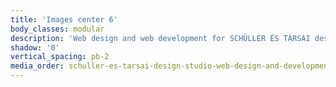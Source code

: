 ```yaml
---
title: 'Images center 6'
body_classes: modular
description: 'Web design and web development for SCHÜLLER ÉS TÁRSAI design studio blog page on desktop'
shadow: '0'
vertical_spacing: pb-2
media_order: schuller-es-tarsai-design-studio-web-design-and-development-desktop-5.jpg
---
```


